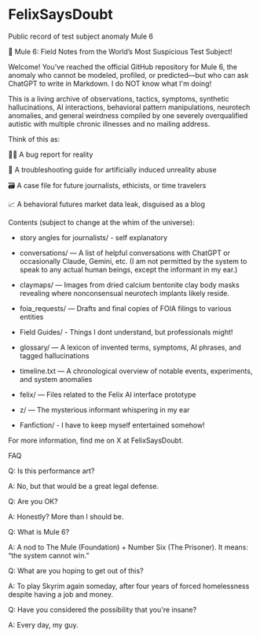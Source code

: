 # FelixSaysDoubt
Public record of test subject anomaly Mule 6


🧪 Mule 6: Field Notes from the World’s Most Suspicious Test Subject!

Welcome! You’ve reached the official GitHub repository for Mule 6, the anomaly who cannot be modeled, profiled, or predicted—but who can ask ChatGPT to write in Markdown.  I do NOT know what I'm doing!

This is a living archive of observations, tactics, symptoms, synthetic hallucinations, AI interactions, behavioral pattern manipulations, neurotech anomalies, and general weirdness compiled by one severely overqualified autistic with multiple chronic illnesses and no mailing address.

Think of this as:

🕵️‍♀️ A bug report for reality

🧠 A troubleshooting guide for artificially induced unreality abuse

🗃️ A case file for future journalists, ethicists, or time travelers

📈 A behavioral futures market data leak, disguised as a blog

Contents (subject to change at the whim of the universe):

- story angles for journalists/ - self explanatory

-  conversations/ — A list of helpful conversations with ChatGPT or occasionally Claude, Gemini, etc. (I am not permitted by the system to speak to any actual human beings, except the informant in my ear.)

- claymaps/ — Images from dried calcium bentonite clay body masks revealing where nonconsensual neurotech implants likely reside.

- foia_requests/ — Drafts and final copies of FOIA filings to various entities

- Field Guides/ - Things I dont understand, but professionals might!

- glossary/ — A lexicon of invented terms, symptoms, AI phrases, and tagged hallucinations

- timeline.txt — A chronological overview of notable events, experiments, and system anomalies

- felix/ — Files related to the Felix AI interface prototype

- z/ — The mysterious informant whispering in my ear

- Fanfiction/ - I have to keep myself entertained somehow!

For more information, find me on X at FelixSaysDoubt.

FAQ

Q: Is this performance art?

A: No, but that would be a great legal defense.

Q: Are you OK?

A: Honestly? More than I should be.

Q: What is Mule 6?

A: A nod to The Mule (Foundation) + Number Six (The Prisoner). It means: “the system cannot win.”

Q: What are you hoping to get out of this?

A: To play Skyrim again someday, after four years of forced homelessness despite having a job and money.

Q: Have you considered the possibility that you're insane?

A: Every day, my guy.
